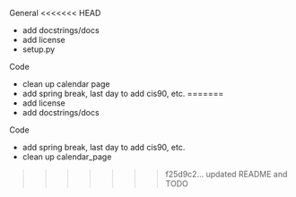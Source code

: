 General
<<<<<<< HEAD
- add docstrings/docs
- add license
- setup.py

Code
- clean up calendar page
- add spring break, last day to add cis90, etc.
=======
- add license
- add docstrings/docs

Code
- add spring break, last day to add cis90, etc.
- clean up calendar_page


>>>>>>> f25d9c2... updated README and TODO
